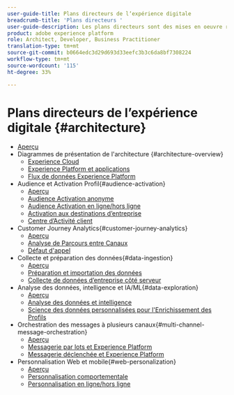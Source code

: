 ```yaml
---
user-guide-title: Plans directeurs de lʼexpérience digitale
breadcrumb-title: 'Plans directeurs '
user-guide-description: Les plans directeurs sont des mises en oeuvre reproductibles visant à résoudre les problèmes commerciaux établis et contiennent des diagrammes dʼarchitecture, des considérations techniques et des liens vers la documentation pertinente.
product: adobe experience platform
role: Architect, Developer, Business Practitioner
translation-type: tm+mt
source-git-commit: b0664edc3d29d693d33eefc3b3c6da8bf7308224
workflow-type: tm+mt
source-wordcount: '115'
ht-degree: 33%

---
```


# Plans directeurs de lʼexpérience digitale  {#architecture}

+ [Aperçu](/help/blueprints/overview.md)
+ Diagrammes de présentation de l&#39;architecture {#architecture-overview}
   + [Experience Cloud](/help/blueprints/experience-platform/experience-cloud.md)
   + [Experience Platform et applications](/help/blueprints/experience-platform/platform-applications.md)
   + [Flux de données Experience Platform](/help/blueprints/experience-platform/platform-data-flow.md)
+ Audience et Activation Profil{#audience-activation}
   + [Aperçu](/help/blueprints/audience-activation/overview.md)
   + [Audience Activation anonyme](/help/blueprints/audience-activation/anonymous.md)
   + [Audience Activation en ligne/hors ligne](/help/blueprints/audience-activation/online-offline.md)
   + [Activation aux destinations d’entreprise](/help/blueprints/audience-activation/enterprise-destinations.md)
   + [Centre d’Activité client](/help/blueprints/audience-activation/customer-activity.md)
+ Customer Journey Analytics{#customer-journey-analytics}
   + [Aperçu](/help/blueprints/customer-journey-analytics/overview.md)
   + [Analyse de Parcours entre Canaux](/help/blueprints/customer-journey-analytics/digital-behavioral-data-consolidation.md)
   + [Défaut d&#39;appel](/help/blueprints/customer-journey-analytics/call-deflect.md)
+ Collecte et préparation des données{#data-ingestion}
   + [Aperçu](/help/blueprints/data-ingestion/overview.md)
   + [Préparation et importation des données](/help/blueprints/data-ingestion/ingestion.md)
   + [Collecte de données d’entreprise côté serveur](/help/blueprints/data-ingestion/server-side-collection.md)
+ Analyse des données, intelligence et IA/ML{#data-exploration}
   + [Aperçu](/help/blueprints/data-insights/overview.md)
   + [Analyse des données et intelligence](/help/blueprints/data-insights/analysis.md)
   + [Science des données personnalisées pour l&#39;Enrichissement des Profils](/help/blueprints/data-insights/data-science.md)
+ Orchestration des messages à plusieurs canaux{#multi-channel-message-orchestration}
   + [Aperçu](/help/blueprints/multi-channel-message-orchestration/overview.md)
   + [Messagerie par lots et Experience Platform](/help/blueprints/multi-channel-message-orchestration/batch-messaging.md)
   + [Messagerie déclenchée et Experience Platform](/help/blueprints/multi-channel-message-orchestration/triggered-messaging.md)
+ Personnalisation Web et mobile{#web-personalization}
   + [Aperçu](/help/blueprints/web-personalization/overview.md)
   + [Personnalisation comportementale](/help/blueprints/web-personalization/behavioral.md)
   + [Personnalisation en ligne/hors ligne](/help/blueprints/web-personalization/online-offline.md)

